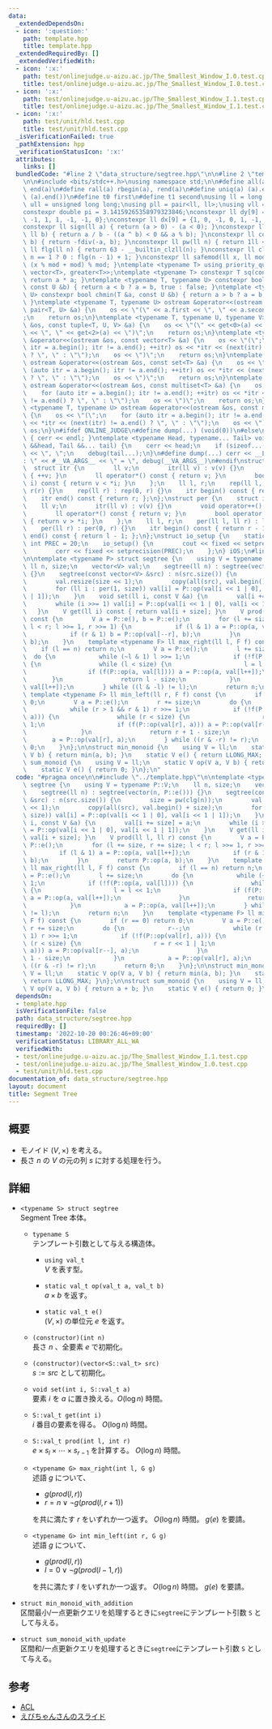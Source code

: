 ```yaml
---
data:
  _extendedDependsOn:
  - icon: ':question:'
    path: template.hpp
    title: template.hpp
  _extendedRequiredBy: []
  _extendedVerifiedWith:
  - icon: ':x:'
    path: test/onlinejudge.u-aizu.ac.jp/The_Smallest_Window_I.0.test.cpp
    title: test/onlinejudge.u-aizu.ac.jp/The_Smallest_Window_I.0.test.cpp
  - icon: ':x:'
    path: test/onlinejudge.u-aizu.ac.jp/The_Smallest_Window_I.1.test.cpp
    title: test/onlinejudge.u-aizu.ac.jp/The_Smallest_Window_I.1.test.cpp
  - icon: ':x:'
    path: test/unit/hld.test.cpp
    title: test/unit/hld.test.cpp
  _isVerificationFailed: true
  _pathExtension: hpp
  _verificationStatusIcon: ':x:'
  attributes:
    links: []
  bundledCode: "#line 2 \"data_structure/segtree.hpp\"\n\n#line 2 \"template.hpp\"\
    \n\n#include <bits/stdc++.h>\nusing namespace std;\n\n#define all(a) begin(a),\
    \ end(a)\n#define rall(a) rbegin(a), rend(a)\n#define uniq(a) (a).erase(unique(all(a)),\
    \ (a).end())\n#define t0 first\n#define t1 second\nusing ll = long long;\nusing\
    \ ull = unsigned long long;\nusing pll = pair<ll, ll>;\nusing vll = vector<ll>;\n\
    constexpr double pi = 3.14159265358979323846;\nconstexpr ll dy[9] = {0, 1, 0,\
    \ -1, 1, 1, -1, -1, 0};\nconstexpr ll dx[9] = {1, 0, -1, 0, 1, -1, -1, 1, 0};\n\
    constexpr ll sign(ll a) { return (a > 0) - (a < 0); }\nconstexpr ll fdiv(ll a,\
    \ ll b) { return a / b - ((a ^ b) < 0 && a % b); }\nconstexpr ll cdiv(ll a, ll\
    \ b) { return -fdiv(-a, b); }\nconstexpr ll pw(ll n) { return 1ll << n; }\nconstexpr\
    \ ll flg(ll n) { return 63 - __builtin_clzll(n); }\nconstexpr ll clg(ll n) { return\
    \ n == 1 ? 0 : flg(n - 1) + 1; }\nconstexpr ll safemod(ll x, ll mod) { return\
    \ (x % mod + mod) % mod; }\ntemplate <typename T> using priority_queue_rev = priority_queue<T,\
    \ vector<T>, greater<T>>;\ntemplate <typename T> constexpr T sq(const T &a) {\
    \ return a * a; }\ntemplate <typename T, typename U> constexpr bool chmax(T &a,\
    \ const U &b) { return a < b ? a = b, true : false; }\ntemplate <typename T, typename\
    \ U> constexpr bool chmin(T &a, const U &b) { return a > b ? a = b, true : false;\
    \ }\ntemplate <typename T, typename U> ostream &operator<<(ostream &os, const\
    \ pair<T, U> &a) {\n    os << \"(\" << a.first << \", \" << a.second << \")\"\
    ;\n    return os;\n}\ntemplate <typename T, typename U, typename V> ostream &operator<<(ostream\
    \ &os, const tuple<T, U, V> &a) {\n    os << \"(\" << get<0>(a) << \", \" << get<1>(a)\
    \ << \", \" << get<2>(a) << \")\";\n    return os;\n}\ntemplate <typename T> ostream\
    \ &operator<<(ostream &os, const vector<T> &a) {\n    os << \"(\";\n    for (auto\
    \ itr = a.begin(); itr != a.end(); ++itr) os << *itr << (next(itr) != a.end()\
    \ ? \", \" : \"\");\n    os << \")\";\n    return os;\n}\ntemplate <typename T>\
    \ ostream &operator<<(ostream &os, const set<T> &a) {\n    os << \"(\";\n    for\
    \ (auto itr = a.begin(); itr != a.end(); ++itr) os << *itr << (next(itr) != a.end()\
    \ ? \", \" : \"\");\n    os << \")\";\n    return os;\n}\ntemplate <typename T>\
    \ ostream &operator<<(ostream &os, const multiset<T> &a) {\n    os << \"(\";\n\
    \    for (auto itr = a.begin(); itr != a.end(); ++itr) os << *itr << (next(itr)\
    \ != a.end() ? \", \" : \"\");\n    os << \")\";\n    return os;\n}\ntemplate\
    \ <typename T, typename U> ostream &operator<<(ostream &os, const map<T, U> &a)\
    \ {\n    os << \"(\";\n    for (auto itr = a.begin(); itr != a.end(); ++itr) os\
    \ << *itr << (next(itr) != a.end() ? \", \" : \"\");\n    os << \")\";\n    return\
    \ os;\n}\n#ifdef ONLINE_JUDGE\n#define dump(...) (void(0))\n#else\nvoid debug()\
    \ { cerr << endl; }\ntemplate <typename Head, typename... Tail> void debug(Head\
    \ &&head, Tail &&... tail) {\n    cerr << head;\n    if (sizeof...(Tail)) cerr\
    \ << \", \";\n    debug(tail...);\n}\n#define dump(...) cerr << __LINE__ << \"\
    : \" << #__VA_ARGS__ << \" = \", debug(__VA_ARGS__)\n#endif\nstruct rep {\n  \
    \  struct itr {\n        ll v;\n        itr(ll v) : v(v) {}\n        void operator++()\
    \ { ++v; }\n        ll operator*() const { return v; }\n        bool operator!=(itr\
    \ i) const { return v < *i; }\n    };\n    ll l, r;\n    rep(ll l, ll r) : l(l),\
    \ r(r) {}\n    rep(ll r) : rep(0, r) {}\n    itr begin() const { return l; };\n\
    \    itr end() const { return r; };\n};\nstruct per {\n    struct itr {\n    \
    \    ll v;\n        itr(ll v) : v(v) {}\n        void operator++() { --v; }\n\
    \        ll operator*() const { return v; }\n        bool operator!=(itr i) const\
    \ { return v > *i; }\n    };\n    ll l, r;\n    per(ll l, ll r) : l(l), r(r) {}\n\
    \    per(ll r) : per(0, r) {}\n    itr begin() const { return r - 1; };\n    itr\
    \ end() const { return l - 1; };\n};\nstruct io_setup {\n    static constexpr\
    \ int PREC = 20;\n    io_setup() {\n        cout << fixed << setprecision(PREC);\n\
    \        cerr << fixed << setprecision(PREC);\n    };\n} iOS;\n#line 4 \"data_structure/segtree.hpp\"\
    \n\ntemplate <typename P> struct segtree {\n    using V = typename P::V;\n   \
    \ ll n, size;\n    vector<V> val;\n    segtree(ll n) : segtree(vector(n, P::e()))\
    \ {}\n    segtree(const vector<V> &src) : n(src.size()) {\n        size = pw(clg(n));\n\
    \        val.resize(size << 1);\n        copy(all(src), val.begin() + size);\n\
    \        for (ll i : per(1, size)) val[i] = P::op(val[i << 1 | 0], val[i << 1\
    \ | 1]);\n    }\n    void set(ll i, const V &a) {\n        val[i += size] = a;\n\
    \        while (i >>= 1) val[i] = P::op(val[i << 1 | 0], val[i << 1 | 1]);\n \
    \   }\n    V get(ll i) const { return val[i + size]; }\n    V prod(ll l, ll r)\
    \ const {\n        V a = P::e(), b = P::e();\n        for (l += size, r += size;\
    \ l < r; l >>= 1, r >>= 1) {\n            if (l & 1) a = P::op(a, val[l++]);\n\
    \            if (r & 1) b = P::op(val[--r], b);\n        }\n        return P::op(a,\
    \ b);\n    }\n    template <typename F> ll max_right(ll l, F f) const {\n    \
    \    if (l == n) return n;\n        V a = P::e();\n        l += size;\n      \
    \  do {\n            while (~l & 1) l >>= 1;\n            if (!f(P::op(a, val[l])))\
    \ {\n                while (l < size) {\n                    l = l << 1;\n   \
    \                 if (f(P::op(a, val[l]))) a = P::op(a, val[l++]);\n         \
    \       }\n                return l - size;\n            }\n            a = P::op(a,\
    \ val[l++]);\n        } while ((l & -l) != l);\n        return n;\n    }\n   \
    \ template <typename F> ll min_left(ll r, F f) const {\n        if (r == 0) return\
    \ 0;\n        V a = P::e();\n        r += size;\n        do {\n            r--;\n\
    \            while (r > 1 && r & 1) r >>= 1;\n            if (!f(P::op(val[r],\
    \ a))) {\n                while (r < size) {\n                    r = r << 1 |\
    \ 1;\n                    if (f(P::op(val[r], a))) a = P::op(val[r--], a);\n \
    \               }\n                return r + 1 - size;\n            }\n     \
    \       a = P::op(val[r], a);\n        } while ((r & -r) != r);\n        return\
    \ 0;\n    }\n};\n\nstruct min_monoid {\n    using V = ll;\n    static V op(V a,\
    \ V b) { return min(a, b); }\n    static V e() { return LLONG_MAX; }\n};\n\nstruct\
    \ sum_monoid {\n    using V = ll;\n    static V op(V a, V b) { return a + b; }\n\
    \    static V e() { return 0; }\n};\n"
  code: "#pragma once\n\n#include \"../template.hpp\"\n\ntemplate <typename P> struct\
    \ segtree {\n    using V = typename P::V;\n    ll n, size;\n    vector<V> val;\n\
    \    segtree(ll n) : segtree(vector(n, P::e())) {}\n    segtree(const vector<V>\
    \ &src) : n(src.size()) {\n        size = pw(clg(n));\n        val.resize(size\
    \ << 1);\n        copy(all(src), val.begin() + size);\n        for (ll i : per(1,\
    \ size)) val[i] = P::op(val[i << 1 | 0], val[i << 1 | 1]);\n    }\n    void set(ll\
    \ i, const V &a) {\n        val[i += size] = a;\n        while (i >>= 1) val[i]\
    \ = P::op(val[i << 1 | 0], val[i << 1 | 1]);\n    }\n    V get(ll i) const { return\
    \ val[i + size]; }\n    V prod(ll l, ll r) const {\n        V a = P::e(), b =\
    \ P::e();\n        for (l += size, r += size; l < r; l >>= 1, r >>= 1) {\n   \
    \         if (l & 1) a = P::op(a, val[l++]);\n            if (r & 1) b = P::op(val[--r],\
    \ b);\n        }\n        return P::op(a, b);\n    }\n    template <typename F>\
    \ ll max_right(ll l, F f) const {\n        if (l == n) return n;\n        V a\
    \ = P::e();\n        l += size;\n        do {\n            while (~l & 1) l >>=\
    \ 1;\n            if (!f(P::op(a, val[l]))) {\n                while (l < size)\
    \ {\n                    l = l << 1;\n                    if (f(P::op(a, val[l])))\
    \ a = P::op(a, val[l++]);\n                }\n                return l - size;\n\
    \            }\n            a = P::op(a, val[l++]);\n        } while ((l & -l)\
    \ != l);\n        return n;\n    }\n    template <typename F> ll min_left(ll r,\
    \ F f) const {\n        if (r == 0) return 0;\n        V a = P::e();\n       \
    \ r += size;\n        do {\n            r--;\n            while (r > 1 && r &\
    \ 1) r >>= 1;\n            if (!f(P::op(val[r], a))) {\n                while\
    \ (r < size) {\n                    r = r << 1 | 1;\n                    if (f(P::op(val[r],\
    \ a))) a = P::op(val[r--], a);\n                }\n                return r +\
    \ 1 - size;\n            }\n            a = P::op(val[r], a);\n        } while\
    \ ((r & -r) != r);\n        return 0;\n    }\n};\n\nstruct min_monoid {\n    using\
    \ V = ll;\n    static V op(V a, V b) { return min(a, b); }\n    static V e() {\
    \ return LLONG_MAX; }\n};\n\nstruct sum_monoid {\n    using V = ll;\n    static\
    \ V op(V a, V b) { return a + b; }\n    static V e() { return 0; }\n};"
  dependsOn:
  - template.hpp
  isVerificationFile: false
  path: data_structure/segtree.hpp
  requiredBy: []
  timestamp: '2022-10-20 00:26:46+09:00'
  verificationStatus: LIBRARY_ALL_WA
  verifiedWith:
  - test/onlinejudge.u-aizu.ac.jp/The_Smallest_Window_I.1.test.cpp
  - test/onlinejudge.u-aizu.ac.jp/The_Smallest_Window_I.0.test.cpp
  - test/unit/hld.test.cpp
documentation_of: data_structure/segtree.hpp
layout: document
title: Segment Tree
---
```


## 概要
- モノイド $(V, \times)$ を考える。
- 長さ $n$ の $V$ の元の列 $s$ に対する処理を行う。

## 詳細

- `<typename S> struct segtree`  
    Segment Tree 本体。

    - `typename S`  
        テンプレート引数として与える構造体。

        - `using val_t`  
            $V$ を表す型。

        - `static val_t op(val_t a, val_t b)`  
            $a \times b$ を返す。
        
        - `static val_t e()`  
            $(V, \times)$ の単位元 $e$ を返す。

    - `(constructor)(int n)`  
        長さ $n$ 、全要素 $e$ で初期化。

    - `(constructor)(vector<S::val_t> src)`  
        $s := src$ として初期化。

    - `void set(int i, S::val_t a)`  
        要素 $i$ を $a$ に置き換える。$O(\log n)$ 時間。

    - `S::val_t get(int i)`  
        $i$ 番目の要素を得る。 $O(\log n)$ 時間。
    
    - `S::val_t prod(int l, int r)`  
        $e \times s_l \times \cdots \times s_{r-1}$ を計算する。 $O(\log n)$ 時間。

    - `<typename G> max_right(int l, G g)`  
        述語 $g$ について、
        - $g(prod(l, r))$
        - $r = n \lor \lnot g(prod(l, r + 1))$

        を共に満たす $r$ をいずれか一つ返す。 $O(\log n)$ 時間。 $g(e)$ を要請。


    - `<typename G> int min_left(int r, G g)`  
        述語 $g$ について、
        - $g(prod(l, r))$
        - $l = 0 \lor \lnot g(prod(l - 1, r))$

        を共に満たす $l$ をいずれか一つ返す。 $O(\log n)$ 時間。 $g(e)$ を要請。

- `struct min_monoid_with_addition`  
    区間最小/一点更新クエリを処理するときに`segtree`にテンプレート引数 `S` として与える。

- `struct sum_monoid_with_update`  
    区間和/一点更新クエリを処理するときに`segtree`にテンプレート引数 `S` として与える。

## 参考
- [ACL](https://atcoder.github.io/ac-library/production/document_ja/segtree.html)
- [えびちゃんさんのスライド](https://hcpc-hokudai.github.io/archive/structure_segtree_001.pdf)